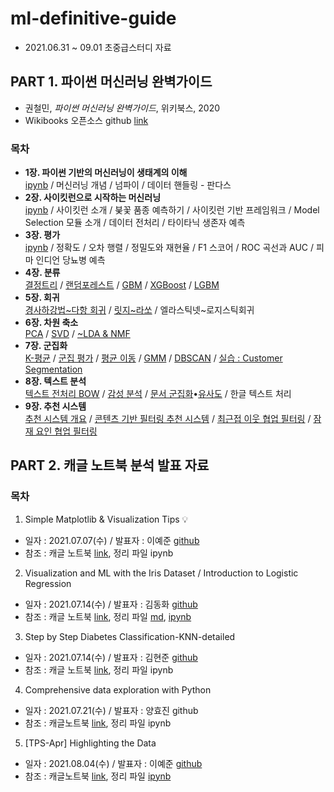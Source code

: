 # ml-definitive-guide
- 2021.06.31 ~ 09.01 초중급스터디 자료

## PART 1. 파이썬 머신러닝 완벽가이드
- 권철민, *파이썬 머신러닝 완벽가이드*, 위키북스, 2020
- Wikibooks 오픈소스 github [link](https://github.com/wikibook/ml-definitive-guide)
### 목차
- __1장. 파이썬 기반의 머신러닝이 생태계의 이해__  
 [ipynb](https://github.com/dddonghwa/ml-definitive-guide/blob/main/ch01_python_ml/ch01_python_ml.ipynb) / 머신러닝 개념 / 넘파이 / 데이터 핸들링 - 판다스
- __2장. 사이킷런으로 시작하는 머신러닝__  
[ipynb](https://github.com/dddonghwa/ml-definitive-guide/blob/main/ch02_sklearn/ch02_sklearn.ipynb) / 사이킷런 소개 / 붖꽃 품종 예측하기 / 사이킷런 기반 프레임워크 / Model Selection 모듈 소개 / 데이터 전처리 / 타이타닉 생존자 예측
- __3장. 평가__  
 [ipynb](https://github.com/dddonghwa/ml-definitive-guide/blob/main/ch03_evaluation/ch03_evaluation.ipynb) / 정확도 / 오차 행렬 / 정밀도와 재현율 / F1 스코어 / ROC 곡선과 AUC / 피마 인디언 당뇨병 예측  
- __4장. 분류__   
  [결정트리](https://github.com/dddonghwa/ml-definitive-guide/blob/main/ch04_classification/ch04_2_decisiontree.ipynb) / [랜덤포레스트](https://github.com/dddonghwa/ml-definitive-guide/blob/main/ch04_classification/ch04_3_ensemble_randomforest.ipynb) / [GBM](https://github.com/dddonghwa/ml-definitive-guide/blob/main/ch04_classification/ch04_4_GBM.ipynb) / [XGBoost](https://github.com/dddonghwa/ml-definitive-guide/blob/main/ch04_classification/ch04_5_XGBoost.ipynb) / [LGBM](https://github.com/dddonghwa/ml-definitive-guide/blob/main/ch04_classification/ch04_6_LGBM_hyunjun.ipynb)
- __5장. 회귀__   
  [경사하강법\~다항 회귀](https://github.com/dddonghwa/ml-definitive-guide/blob/main/ch05_regression/ch05_regression_basic_hyunjun.ipynb) / [릿지\~라쏘](https://github.com/dddonghwa/ml-definitive-guide/blob/main/ch05_regression/ch05_ridge_lasso.ipynb) / 엘라스틱넷\~로지스틱회귀
- __6장. 차원 축소__  
 [PCA](https://github.com/dddonghwa/ml-definitive-guide/blob/main/ch06_dimension_reduction/ch06_PCA_hyojin.ipynb) / [SVD](https://github.com/dddonghwa/ml-definitive-guide/blob/main/ch06_dimension_reduction/ch06_SVD_hyunjun.ipynb) / [~LDA & NMF](https://github.com/dddonghwa/ml-definitive-guide/blob/main/ch06_dimension_reduction/ch06_dimension_reduction.ipynb)
- __7장. 군집화__  
 [K-평균](https://github.com/dddonghwa/ml-definitive-guide/blob/main/ch07_clustering/ch07_1_k_means.ipynb) / [군집 평가](https://github.com/dddonghwa/ml-definitive-guide/blob/main/ch07_clustering/ch07_2_cluster_evaluation.ipynb) / [평균 이동](https://github.com/dddonghwa/ml-definitive-guide/blob/main/ch07_clustering/ch07_3_mean_shift.ipynb) / [GMM](https://github.com/dddonghwa/ml-definitive-guide/blob/main/ch07_clustering/ch07_4_GMM.ipynb) / [DBSCAN](https://github.com/dddonghwa/ml-definitive-guide/blob/main/ch07_clustering/ch07_5_DBSCAN.ipynb) / [실습 : Customer Segmentation](https://github.com/dddonghwa/ml-definitive-guide/blob/main/ch07_clustering/ch07_6_clustering_practice_customer_segmentation.ipynb)
- __8장. 텍스트 분석__   
 [텍스트 전처리 BOW](https://github.com/dddonghwa/ml-definitive-guide/blob/main/ch08_text_analytics/ch08_text_preprocessing_BOW.ipynb) / [감성 분석](https://github.com/dddonghwa/ml-definitive-guide/blob/main/ch08_text_analytics/ch08_2_sentiment_analysis.ipynb) / [문서 군집화](https://github.com/dddonghwa/ml-definitive-guide/blob/main/ch08_text_analytics/ch08_3_text_clustering_hyunjun.ipynb)•[유사도](https://github.com/dddonghwa/ml-definitive-guide/blob/main/ch08_text_analytics/ch08_4_document_similarity_hyunjun.ipynb) / 한글 텍스트 처리
- __9장. 추천 시스템__  
  [추천 시스템 개요](https://github.com/dddonghwa/ml-definitive-guide/blob/main/ch09_recommendations/ch09_1_recommendations.ipynb) / [콘텐츠 기반 필터링 추천 시스템](https://github.com/dddonghwa/ml-definitive-guide/blob/main/ch09_recommendations/ch09_2_contents_based.ipynb) / [최근접 이웃 협업 필터링](https://github.com/dddonghwa/ml-definitive-guide/blob/main/ch09_recommendations/ch09_3_item_based.ipynb) / [잠재 요인 협업 필터링](https://github.com/dddonghwa/ml-definitive-guide/blob/main/ch09_recommendations/ch09_4_latent_factor_hyojin.ipynb)



## PART 2. 캐글 노트북 분석 발표 자료
### 목차
1. Simple Matplotlib & Visualization Tips 💡
  - 일자 : 2021.07.07(수) / 발표자 : 이예준 [github](https://github.com/yejun-lee)
  - 참조 : 캐글 노트북 [link](https://www.kaggle.com/subinium/simple-matplotlib-visualization-tips), 정리 파일 ipynb
2. Visualization and ML with the Iris Dataset / Introduction to Logistic Regression 
  - 일자 : 2021.07.14(수) / 발표자 : 김동화 [github](https://github.com/dddonghwa)
  - 참조 : 캐글 노트북 [link](https://www.kaggle.com/jchen2186/machine-learning-with-iris-dataset), 정리 파일 [md](https://github.com/dddonghwa/definitive-ml-guide/blob/main/kaggle_notebook_01_iris/kaggle_notebook_01_iris.md), [ipynb](https://github.com/dddonghwa/definitive-ml-guide/blob/main/kaggle_notebook_01_iris/kaggle_notebook_01_iris.ipynb)
3. Step by Step Diabetes Classification-KNN-detailed
  - 일자 : 2021.07.14(수) / 발표자 : 김현준 [github](https://github.com/hyunjun33)
  - 참조 : 캐글 노트북 [link](https://www.kaggle.com/shrutimechlearn/step-by-step-diabetes-classification-knn-detailed), 정리 파일 ipynb
4.  Comprehensive data exploration with Python
  - 일자 : 2021.07.21(수) / 발표자 : 양효진 github
  - 참조 : 캐글노트북 [link](https://www.kaggle.com/pmarcelino/comprehensive-data-exploration-with-python), 정리 파일 ipynb
5. [TPS-Apr] Highlighting the Data 
  - 일자 : 2021.08.04(수) / 발표자 : 이예준 [github](https://github.com/yejun-lee)
  - 참조 : 캐글노트북 [link](https://www.kaggle.com/subinium/tps-apr-highlighting-the-data), 정리 파일 [ipynb](https://github.com/dddonghwa/definitive-ml-guide/blob/main/kaggle_notebook_05_titanic/kaggle_notebook_05_titanic.ipynb)



